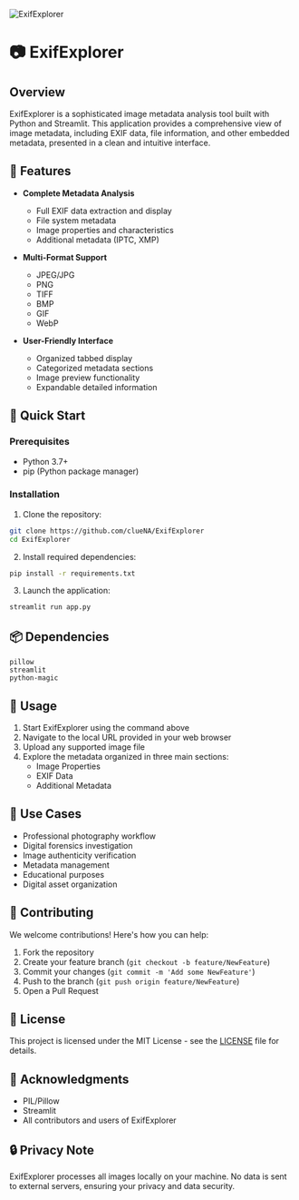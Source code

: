 ![ExifExplorer](https://socialify.git.ci/clueNA/ExifExplorer/image?font=Raleway&language=1&name=1&owner=1&pattern=Transparent&stargazers=1&theme=Dark)

# 📷 ExifExplorer

## Overview

ExifExplorer is a sophisticated image metadata analysis tool built with Python and Streamlit. This application provides a comprehensive view of image metadata, including EXIF data, file information, and other embedded metadata, presented in a clean and intuitive interface.

## 🌟 Features

- **Complete Metadata Analysis**
  - Full EXIF data extraction and display
  - File system metadata
  - Image properties and characteristics
  - Additional metadata (IPTC, XMP)

- **Multi-Format Support**
  - JPEG/JPG
  - PNG
  - TIFF
  - BMP
  - GIF
  - WebP

- **User-Friendly Interface**
  - Organized tabbed display
  - Categorized metadata sections
  - Image preview functionality
  - Expandable detailed information

## 🚀 Quick Start

### Prerequisites

- Python 3.7+
- pip (Python package manager)

### Installation

1. Clone the repository:
```bash
git clone https://github.com/clueNA/ExifExplorer
cd ExifExplorer
```

2. Install required dependencies:
```bash
pip install -r requirements.txt
```

3. Launch the application:
```bash
streamlit run app.py
```

## 📦 Dependencies

```
pillow
streamlit
python-magic
```

## 🔧 Usage

1. Start ExifExplorer using the command above
2. Navigate to the local URL provided in your web browser
3. Upload any supported image file
4. Explore the metadata organized in three main sections:
   - Image Properties
   - EXIF Data
   - Additional Metadata

## 🎯 Use Cases

- Professional photography workflow
- Digital forensics investigation
- Image authenticity verification
- Metadata management
- Educational purposes
- Digital asset organization

## 🤝 Contributing

We welcome contributions! Here's how you can help:

1. Fork the repository
2. Create your feature branch (`git checkout -b feature/NewFeature`)
3. Commit your changes (`git commit -m 'Add some NewFeature'`)
4. Push to the branch (`git push origin feature/NewFeature`)
5. Open a Pull Request

## 📝 License

This project is licensed under the MIT License - see the [LICENSE](LICENSE) file for details.

## 🙏 Acknowledgments

- PIL/Pillow
- Streamlit
- All contributors and users of ExifExplorer

## 🔒 Privacy Note

ExifExplorer processes all images locally on your machine. No data is sent to external servers, ensuring your privacy and data security.
